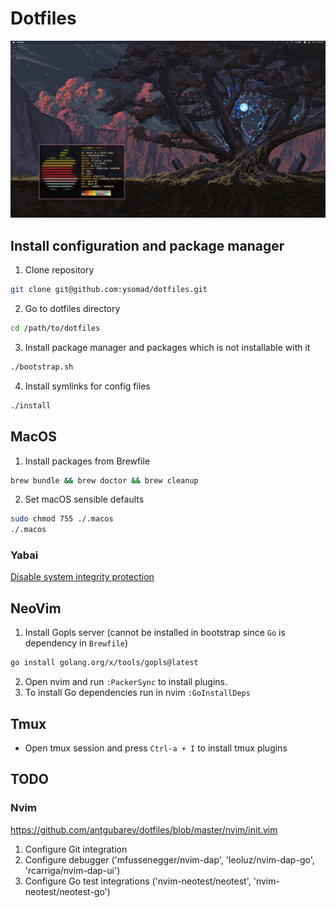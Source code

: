 # Dotfiles

![img](screenshots/magenta_tree.png)

## Install configuration and package manager

1. Clone repository
```sh
git clone git@github.com:ysomad/dotfiles.git
```

2. Go to dotfiles directory
```sh
cd /path/to/dotfiles
```

3. Install package manager and packages which is not installable with it
```sh
./bootstrap.sh
```

4. Install symlinks for config files
```sh
./install
```

## MacOS

1. Install packages from Brewfile
```sh
brew bundle && brew doctor && brew cleanup
```

2. Set macOS sensible defaults
```sh
sudo chmod 755 ./.macos
./.macos
```

### Yabai
[Disable system integrity protection](https://github.com/koekeishiya/yabai/wiki/Disabling-System-Integrity-Protection)

## NeoVim
1. Install Gopls server (cannot be installed in bootstrap since `Go` is dependency in `Brewfile`)
```sh
go install golang.org/x/tools/gopls@latest
```

2. Open nvim and run `:PackerSync` to install plugins.
3. To install Go dependencies run in nvim `:GoInstallDeps`

## Tmux
- Open tmux session and press `Ctrl-a + I` to install tmux plugins

## TODO
### Nvim
https://github.com/antgubarev/dotfiles/blob/master/nvim/init.vim
1. Configure Git integration
2. Configure debugger ('mfussenegger/nvim-dap', 'leoluz/nvim-dap-go', 'rcarriga/nvim-dap-ui')
3. Configure Go test integrations ('nvim-neotest/neotest', 'nvim-neotest/neotest-go')
